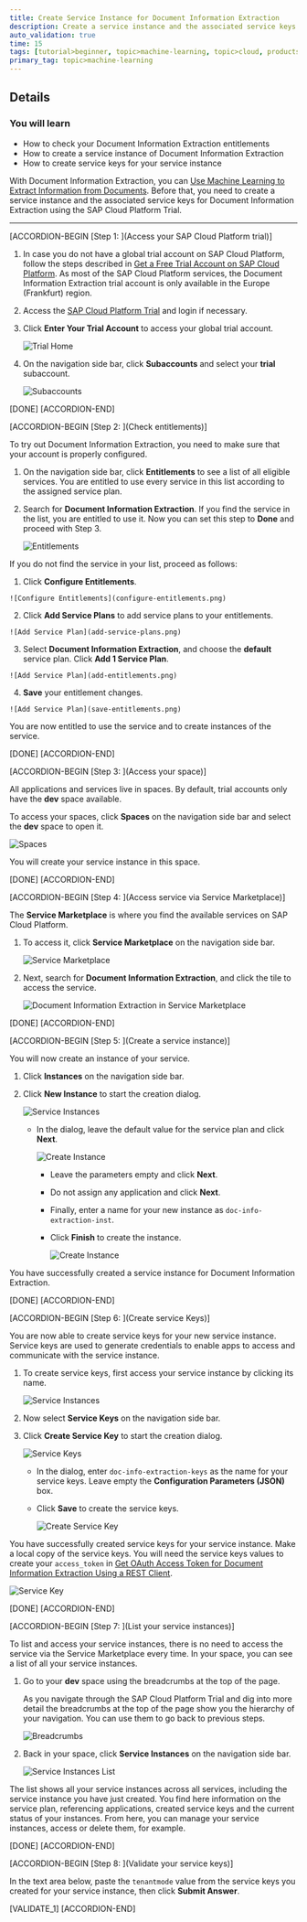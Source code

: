 ```yaml
---
title: Create Service Instance for Document Information Extraction
description: Create a service instance and the associated service keys for Document Information Extraction, one of the SAP AI Business Services, using the SAP Cloud Platform cockpit.
auto_validation: true
time: 15
tags: [tutorial>beginner, topic>machine-learning, topic>cloud, products>sap-cloud-platform, products>sap-ai-business-services, products>document-information-extraction]
primary_tag: topic>machine-learning
---
```


## Details
### You will learn
  - How to check your Document Information Extraction entitlements
  - How to create a service instance of Document Information Extraction
  - How to create service keys for your service instance

With Document Information Extraction, you can [Use Machine Learning to Extract Information from Documents](cp-aibus-dox-swagger-ui). Before that, you need to create a service instance and the associated service keys for Document Information Extraction using the SAP Cloud Platform Trial.

---

[ACCORDION-BEGIN [Step 1: ](Access your SAP Cloud Platform trial)]

1. In case you do not have a global trial account on SAP Cloud Platform, follow the steps described in [Get a Free Trial Account on SAP Cloud Platform](hcp-create-trial-account). As most of the SAP Cloud Platform services, the Document Information Extraction trial account is only available in the Europe (Frankfurt) region.

2. Access the [SAP Cloud Platform Trial](https://cockpit.hanatrial.ondemand.com/cockpit/#/home/trial) and login if necessary.

3. Click **Enter Your Trial Account** to access your global trial account.

    ![Trial Home](cockpit-home.png)

4. On the navigation side bar, click **Subaccounts** and select your **trial** subaccount.

    ![Subaccounts](enter-trial-account.png)

[DONE]
[ACCORDION-END]

[ACCORDION-BEGIN [Step 2: ](Check entitlements)]

To try out Document Information Extraction, you need to make sure that your account is properly configured.

1. On the navigation side bar, click **Entitlements** to see a list of all eligible services. You are entitled to use every service in this list according to the assigned service plan.

2. Search for **Document Information Extraction**. If you find the service in the list, you are entitled to use it. Now you can set this step to **Done** and proceed with Step 3.

    ![Entitlements](check-entitlements.png)

If you do not find the service in your list, proceed as follows:

  1. Click **Configure Entitlements**.

    ![Configure Entitlements](configure-entitlements.png)

  2. Click **Add Service Plans** to add service plans to your entitlements.

    ![Add Service Plan](add-service-plans.png)

  3. Select **Document Information Extraction**, and choose the **default** service plan. Click **Add 1 Service Plan**.

    ![Add Service Plan](add-entitlements.png)

  4. **Save** your entitlement changes.

    ![Add Service Plan](save-entitlements.png)    

You are now entitled to use the service and to create instances of the service.

[DONE]
[ACCORDION-END]


[ACCORDION-BEGIN [Step 3: ](Access your space)]

All applications and services live in spaces. By default, trial accounts only have the **dev** space available.

To access your spaces, click **Spaces** on the navigation side bar and select the **dev** space to open it.

![Spaces](access-space.png)

You will create your service instance in this space.

[DONE]
[ACCORDION-END]

[ACCORDION-BEGIN [Step 4: ](Access service via Service Marketplace)]

The **Service Marketplace** is where you find the available services on SAP Cloud Platform.

1. To access it, click **Service Marketplace** on the navigation side bar.

    ![Service Marketplace](access-service-marketplace.png)

2. Next, search for **Document Information Extraction**, and click the tile to access the service.

    ![Document Information Extraction in Service Marketplace](access-dox.png)

[DONE]
[ACCORDION-END]

[ACCORDION-BEGIN [Step 5: ](Create a service instance)]

You will now create an instance of your service.

1. Click **Instances** on the navigation side bar.

2. Click **New Instance** to start the creation dialog.

    ![Service Instances](create-instance.png)

    - In the dialog, leave the default value for the service plan and click **Next**.

      ![Create Instance](create-instance-service-plan.png)

      - Leave the parameters empty and click **Next**.

      - Do not assign any application and click **Next**.

      - Finally, enter a name for your new instance as `doc-info-extraction-inst`.

      - Click **Finish** to create the instance.

        ![Create Instance](create-instance-name.png)

You have successfully created a service instance for Document Information Extraction.

[DONE]
[ACCORDION-END]

[ACCORDION-BEGIN [Step 6: ](Create service Keys)]

You are now able to create service keys for your new service instance. Service keys are used to generate credentials to enable apps to access and communicate with the service instance.

1. To create service keys, first access your service instance by clicking its name.

    ![Service Instances](access-instance.png)

2. Now select **Service Keys** on the navigation side bar.

3. Click **Create Service Key** to start the creation dialog.

    ![Service Keys](create-service-keys.png)

    - In the dialog, enter `doc-info-extraction-keys` as the name for your service keys. Leave empty the **Configuration Parameters (JSON)** box.

    - Click **Save** to create the service keys.

        ![Create Service Key](create-service-key-name.png)

You have successfully created service keys for your service instance. Make a local copy of the service keys. You will need the service keys values to create your `access_token` in [Get OAuth Access Token for Document Information Extraction Using a REST Client](cp-aibus-dox-rest-oauth-token).

![Service Key](service-key.png)

[DONE]
[ACCORDION-END]

[ACCORDION-BEGIN [Step 7: ](List your service instances)]

To list and access your service instances, there is no need to access the service via the Service Marketplace every time. In your space, you can see a list of all your service instances.

1. Go to your **dev** space using the breadcrumbs at the top of the page.

    As you navigate through the SAP Cloud Platform Trial and dig into more detail the breadcrumbs at the top of the page show you the hierarchy of your navigation. You can use them to go back to previous steps.

    ![Breadcrumbs](nav-back-breadcrumbs.png)

2. Back in your space, click **Service Instances** on the navigation side bar.

    ![Service Instances List](instance-list.png)

The list shows all your service instances across all services, including the service instance you have just created. You find here information on the service plan, referencing applications, created service keys and the current status of your instances. From here, you can manage your service instances, access or delete them, for example.

[DONE]
[ACCORDION-END]

[ACCORDION-BEGIN [Step 8: ](Validate your service keys)]

In the text area below, paste the `tenantmode` value from the service keys you created for your service instance, then click **Submit Answer**.

[VALIDATE_1]
[ACCORDION-END]
